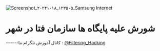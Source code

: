 ![Screenshot_۲۰۲۴۱۰۱۸_۱۲۳۵۰۵_Samsung Internet](https://github.com/user-attachments/assets/cf1df0de-7b20-45c0-ac55-36d3910f7a7e)
# شورش علیه پایگاه ها سازمان فتا در شهر
------کانال آموزش تلگرام ما :
[@Filtering_Hacking](https://t.me/Filtering_Hacking)


